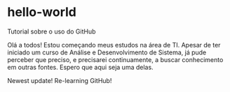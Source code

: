 # hello-world
Tutorial sobre o uso do GitHub

Olá a todos! Estou começando meus estudos na área de TI. Apesar de ter iniciado um curso de Análise e Desenvolvimento de Sistema, já pude perceber que preciso, e precisarei continuamente, a buscar conhecimento em outras fontes. Espero que aqui seja uma delas.

Newest update! Re-learning GitHub!
